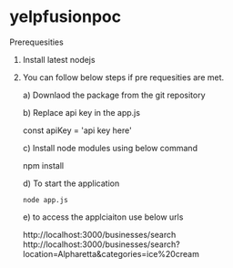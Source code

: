 # yelpfusionpoc

Prerequesities

1) Install latest nodejs

2) You can follow below steps if pre requesities are met.

    a) Downlaod the package from the git repository
    
    b) Replace api key in the app.js
        
     const apiKey = 'api key here'

    c) Install node modules using below command

    npm install

    d) To start the application

       node app.js

    e) to access the applciaiton use below urls

      http://localhost:3000/businesses/search
      http://localhost:3000/businesses/search?location=Alpharetta&categories=ice%20cream


